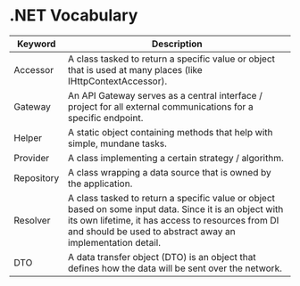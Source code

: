 # .NET Vocabulary

Keyword | Description
------------ | -------------
Accessor | A class tasked to return a specific value or object that is used at many places (like IHttpContextAccessor).
Gateway | An API Gateway serves as a central interface / project for all external communications for a specific endpoint.
Helper | A static object containing methods that help with simple, mundane tasks.
Provider | A class implementing a certain strategy / algorithm.
Repository | A class wrapping a data source that is owned by the application.
Resolver | A class tasked to return a specific value or object based on some input data. Since it is an object with its own lifetime, it has access to resources from DI and should be used to abstract away an implementation detail.
DTO | A data transfer object (DTO) is an object that defines how the data will be sent over the network.
